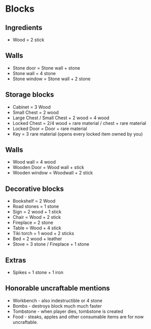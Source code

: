 # Blocks

## Ingredients
* Wood = 2 stick

## Walls
* Stone door = Stone wall + stone
* Stone wall = 4 stone
* Stone window = Stone wall + 2 stone

## Storage blocks
* Cabinet = 3 Wood
* Small Chest = 2 wood
* Large Chest / Small Chest + 2 wood = 4 wood
* Locked Chest = 2/4 wood + rare material / chest + rare material
* Locked Door = Door + rare material
* Key = 3 rare material (opens every locked item owned by you)

## Walls
* Wood wall = 4 wood
* Wooden Door = Wood wall + stick
* Wooden window = Woodwall + 2 stick

## Decorative blocks
* Bookshelf = 2 Wood
* Road stones = 1 stone
* Sign = 2 wood + 1 stick
* Chair = Wood + 2 stick
* Fireplace = 2 stone
* Table = Wood + 4 stick
* Tiki torch = 1 wood + 2 sticks
* Bed = 2 wood + leather
* Stove = 3 stone / Fireplace + 1 stone

## Extras
* Spikes = 1 stone + 1 iron

## Honorable uncraftable mentions
* Workbench - also indestructible or 4 stone
* Bombs - destroys block much much faster
* Tombstone - when player dies, tombstone is created
* Food - steaks, apples and other consumable items are for now uncraftable.
